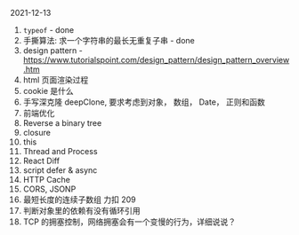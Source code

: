 2021-12-13

1. `typeof` - done
2. 手撕算法: 求一个字符串的最长无重复子串 - done
3. design pattern - https://www.tutorialspoint.com/design_pattern/design_pattern_overview.htm
4. html 页面渲染过程
5. cookie 是什么
6. 手写深克隆 deepClone, 要求考虑到对象， 数组， Date， 正则和函数
7. 前端优化
8. Reverse a binary tree
9. closure
10. this
11. Thread and Process
12. React Diff
13. script defer & async
14. HTTP Cache
15. CORS, JSONP
16. 最短长度的连续子数组 力扣 209
17. 判断对象里的依赖有没有循环引用
18. TCP 的拥塞控制，网络拥塞会有一个变慢的行为，详细说说？
